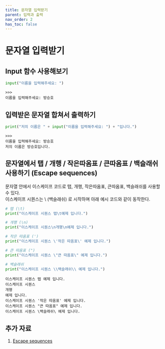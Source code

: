 ```yaml
---
title: 문자열 입력받기
parent: 입력과 출력
nav_order: 2
has_toc: false
---
```


# 문자열 입력받기  

## Input 함수 사용해보기

```python
input("이름을 입력해주세요: ")
```
```
>>>
이름을 입력해주세요: 방승호
```

## 입력받은 문자열 합쳐서 출력하기

```python
print("저의 이름은 " + input("이름을 입력해주세요: ") + "입니다.")
```
```
>>>
이름을 입력해주세요: 방승호
저의 이름은 방승호입니다.
```

## 문자열에서 탭 / 개행 / 작은따옴표 / 큰따옴표 / 백슬래쉬 사용하기 (Escape sequences)

문자열 안에서 이스케이프 코드로 탭, 개행, 작은따옴표, 큰따옴표, 백슬래쉬를 사용할 수 있다.  
이스케이프 시퀀스는 \ (백슬래쉬) 로 시작하며 아래 예시 코드와 같이 동작한다.

```python
# 탭 (\t)
print("이스케이프 시퀀스 탭\t예제 입니다.")

# 개행 (\n)
print("이스케이프 시퀀스\n개행\n예제 입니다.")

# 작은 따옴표 (')
print("이스케이프 시퀀스 \'작은 따옴표\' 예제 입니다.")

# 큰 따옴표 (")
print("이스케이프 시퀀스 \"큰 따옴표\" 예제 입니다.")

# 백슬래쉬
print("이스케이프 시퀀스 \\백슬래쉬\\ 예제 입니다.")
```
```
이스케이프 시퀀스 탭	예제 입니다.
이스케이프 시퀀스
개행
예제 입니다.
이스케이프 시퀀스 '작은 따옴표' 예제 입니다.
이스케이프 시퀀스 "큰 따옴표" 예제 입니다.
이스케이프 시퀀스 \백슬래쉬\ 예제 입니다.
```

## 추가 자료  
1. [Escape sequences](https://docs.python.org/3/reference/lexical_analysis.html#escape-sequences)
